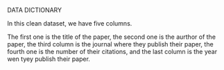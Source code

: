 DATA DICTIONARY

In this clean dataset, we have five columns.

The first one is the title of the paper, 
the second one is the aurthor of the paper, 
the third column is the journal where they publish their paper,
the fourth one is the number of their citations,
and the last column is the year wen tyey publish their paper. 